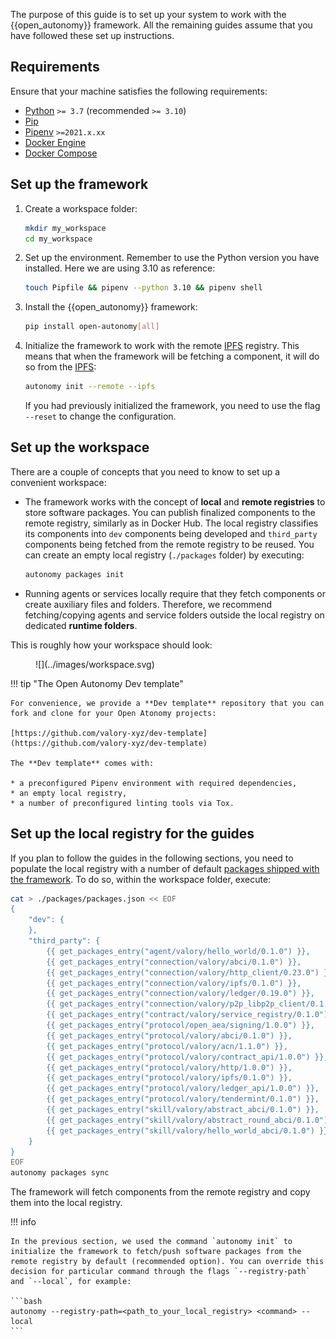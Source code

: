 The purpose of this guide is to set up your system to work with the {{open_autonomy}} framework. All the remaining guides assume that you have followed these set up instructions.

## Requirements

Ensure that your machine satisfies the following requirements:

- [Python](https://www.python.org/) `>= 3.7` (recommended `>= 3.10`)
- [Pip](https://pip.pypa.io/en/stable/installation/)
- [Pipenv](https://pipenv.pypa.io/en/latest/installation/) `>=2021.x.xx`
- [Docker Engine](https://docs.docker.com/engine/install/)
- [Docker Compose](https://docs.docker.com/compose/install/)

## Set up the framework

1. Create a workspace folder:

    ```bash
    mkdir my_workspace
    cd my_workspace
    ```

2. Set up the environment. Remember to use the Python version you have installed. Here we are using 3.10 as reference:

    ```bash
    touch Pipfile && pipenv --python 3.10 && pipenv shell
    ```

3. Install the {{open_autonomy}} framework:

    ```bash
    pip install open-autonomy[all]
    ```

4. Initialize the framework to work with the remote [IPFS](https://ipfs.io) registry. This means that when the framework will be fetching a component, it will do so from the [IPFS](https://ipfs.io):

    ```bash
    autonomy init --remote --ipfs
    ```

    If you had previously initialized the framework, you need to use the flag `--reset` to change the configuration.

## Set up the workspace

There are a couple of concepts that you need to know to set up a convenient workspace:

* The framework works with the concept of **local** and **remote registries** to store software packages. You can publish finalized components to the remote registry, similarly as in Docker Hub. The local registry classifies its components into `dev` components being developed and `third_party` components being fetched from the remote registry to be reused. You can create an empty local registry (`./packages` folder) by executing:
    ```bash
    autonomy packages init
    ```

* Running agents or services locally require that they fetch components or create auxiliary files and folders. Therefore, we recommend fetching/copying agents and service folders outside the local registry on dedicated **runtime folders**.

This is roughly how your workspace should look:

<figure markdown>
![](../images/workspace.svg)
</figure>

!!! tip "The Open Autonomy Dev template"

    For convenience, we provide a **Dev template** repository that you can fork and clone for your Open Atonomy projects:

    [https://github.com/valory-xyz/dev-template](https://github.com/valory-xyz/dev-template)

    The **Dev template** comes with:

    * a preconfigured Pipenv environment with required dependencies,
    * an empty local registry,
    * a number of preconfigured linting tools via Tox.

## Set up the local registry for the guides

If you plan to follow the guides in the following sections, you need to populate the local registry with a number of default [packages shipped with the framework](../package_list.md). To do so, within the workspace folder, execute:

```bash
cat > ./packages/packages.json << EOF
{
    "dev": {
    },
    "third_party": {
        {{ get_packages_entry("agent/valory/hello_world/0.1.0") }},
        {{ get_packages_entry("connection/valory/abci/0.1.0") }},
        {{ get_packages_entry("connection/valory/http_client/0.23.0") }},
        {{ get_packages_entry("connection/valory/ipfs/0.1.0") }},
        {{ get_packages_entry("connection/valory/ledger/0.19.0") }},
        {{ get_packages_entry("connection/valory/p2p_libp2p_client/0.1.0") }},
        {{ get_packages_entry("contract/valory/service_registry/0.1.0") }},
        {{ get_packages_entry("protocol/open_aea/signing/1.0.0") }},
        {{ get_packages_entry("protocol/valory/abci/0.1.0") }},
        {{ get_packages_entry("protocol/valory/acn/1.1.0") }},
        {{ get_packages_entry("protocol/valory/contract_api/1.0.0") }},
        {{ get_packages_entry("protocol/valory/http/1.0.0") }},
        {{ get_packages_entry("protocol/valory/ipfs/0.1.0") }},
        {{ get_packages_entry("protocol/valory/ledger_api/1.0.0") }},
        {{ get_packages_entry("protocol/valory/tendermint/0.1.0") }},
        {{ get_packages_entry("skill/valory/abstract_abci/0.1.0") }},
        {{ get_packages_entry("skill/valory/abstract_round_abci/0.1.0") }},
        {{ get_packages_entry("skill/valory/hello_world_abci/0.1.0") }}
    }
}
EOF
autonomy packages sync
```

The framework will fetch components from the remote registry and copy them into the local registry.

!!! info

    In the previous section, we used the command `autonomy init` to initialize the framework to fetch/push software packages from the remote registry by default (recommended option). You can override this decision for particular command through the flags `--registry-path` and `--local`, for example:

    ```bash
    autonomy --registry-path=<path_to_your_local_registry> <command> --local
    ```
